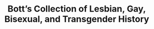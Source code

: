 ---
layout: repo
title: "Bott’s Collection of Lesbian, Gay, Bisexual, and Transgender History"
id: 16904
permalink: repos/16904/
---